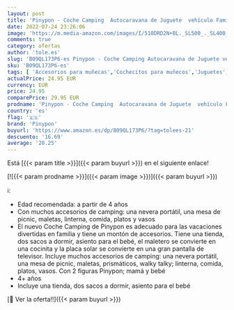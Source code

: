 ```yaml
---
layout: post
title: 'Pinypon - Coche Camping  Autocaravana de Juguete  vehículo Familiar de Verano para Acampar  con una minimuñeca y un bebé y Muchos Accesorios  para niñas y niños a Partir de 4 años  Famosa  700017015 '
date: 2022-07-24 23:26:06
image: 'https://m.media-amazon.com/images/I/510DRD2N+BL._SL500_._SL400_.jpg'
comments: true
category: ofertas
author: 'tole.es'
slug: 'B09QL173P6-es Pinypon - Coche Camping Autocaravana de Juguete vehículo...'
sku: 'B09QL173P6-es'
tags: [ 'Accesorios para muñecas','Cochecitos para muñecos','Juguetes','Juguetes y juegos','Muñecas y accesorios','bebé','pinypon','🇪🇸', ]
actualPrice: 24.95 EUR
currency: EUR
price: 24.95
comparePrice: 29.95 EUR
prodname: 'Pinypon - Coche Camping  Autocaravana de Juguete  vehículo Familiar de Verano para Acampar  con una minimuñeca y un bebé y Muchos Accesorios  para niñas y niños a Partir de 4 años  Famosa  700017015 '
country: 'es'
flag: '🇪🇸'
brand: 'Pinypon'
buyurl: 'https://www.amazon.es/dp/B09QL173P6/?tag=tolees-21'
descuento: '16.69'
average: '28.25'
---
```


Está [{{< param title >}}]({{< param buyurl >}}) en el siguiente enlace!

[![{{< param prodname >}}]({{< param image >}})]({{< param buyurl >}})

ℹ️:

- Edad recomendada: a partir de 4 años
- Con muchos accesorios de camping: una nevera portátil, una mesa de picnic, maletas, linterna, comida, platos y vasos
- El nuevo Coche Camping de Pinypon es adecuado para las vacaciones divertidas en familia y tiene un montón de accesorios. Tiene una tienda, dos sacos a dormir, asiento para el bebé, el maletero se convierte en una cocinita y la placa solar se convierte en una gran pantalla de televisor. Incluye muchos accesorios de camping: una nevera portátil, una mesa de picnic, maletas, prismáticos, walky talky; linterna, comida, platos, vasos. Con 2 figuras Pinypon; mamá y bebé
- 4+ años
- Incluye una tienda, dos sacos a dormir, asiento para el bebé

[🛒 Ver la oferta!!]({{< param buyurl >}})
